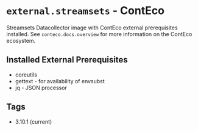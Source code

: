 # `external.streamsets` - ContEco

Streamsets Datacollector image with ContEco external prerequisites installed.
See `conteco.docs.overview` for more information on the ContEco ecosystem.

## Installed External Prerequisites

* coreutils
* gettext - for availability of envsubst
* jq - JSON processor

## Tags

* 3.10.1 (current)  
